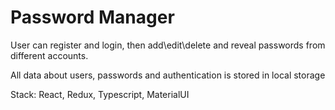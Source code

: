 # Password Manager

User can register and login, then add\edit\delete and reveal passwords from different accounts.

All data about users, passwords and authentication is stored in local storage

Stack: React, Redux, Typescript, MaterialUI
